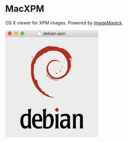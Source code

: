 # MacXPM
OS X viewer for XPM images. Powered by [ImageMagick](http://www.imagemagick.org/script/index.php).

![screenshot](https://raw.githubusercontent.com/kainjow/MacXPM/master/screenshot.png)
